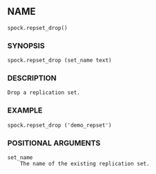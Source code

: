 ## NAME 

`spock.repset_drop()`

### SYNOPSIS
`spock.repset_drop (set_name text)`
 
### DESCRIPTION
    Drop a replication set. 

### EXAMPLE 

`spock.repset_drop ('demo_repset')`
 
### POSITIONAL ARGUMENTS
    set_name
        The name of the existing replication set.
